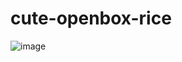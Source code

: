 # cute-openbox-rice
![image](https://github.com/user-attachments/assets/84775581-4583-469e-8139-9e014cb1f751)
